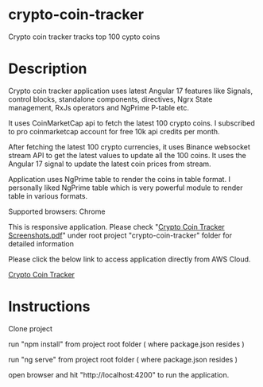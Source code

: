 # crypto-coin-tracker
Crypto coin tracker tracks top 100 cypto coins


# Description
Crypto coin tracker application uses latest Angular 17 features like Signals, control blocks, standalone components, directives, Ngrx State management, RxJs operators and NgPrime P-table etc.

It uses CoinMarketCap api to fetch the latest 100 crypto coins. I subscribed to pro coinmarketcap account for free 10k api credits per month.

After fetching the latest 100 crypto currencies, it uses Binance websocket stream API to get the latest values to update all the 100 coins. It uses the Angular 17 signal to update the latest coin prices from stream.

Application uses NgPrime table to render the coins in table format. I personally liked NgPrime table which is very powerful module to render table in various formats.

Supported browsers: Chrome

This is responsive application. Please check "[Crypto Coin Tracker Screenshots.pdf](https://github.com/sreetui/crypto-coin-tracker/blob/main/Crypto%20Coin%20Tracker%20Screenshots.pdf)" under root project "crypto-coin-tracker" folder for detailed information

Please click the below link to access application directly from AWS Cloud.

[Crypto Coin Tracker](http://sree-crypto-coin-tracker.s3-website-us-east-1.amazonaws.com/)



# Instructions
Clone project

run "npm install" from project root folder ( where package.json resides )

run "ng serve" from project root folder ( where package.json resides )

open browser and hit "http://localhost:4200" to run the application.
